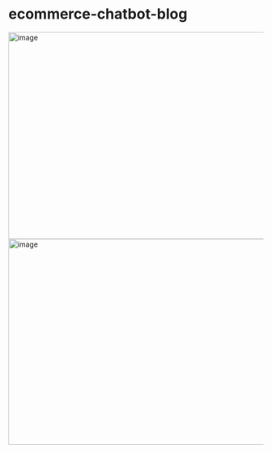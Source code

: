 # ecommerce-chatbot-blog

<img width="946" height="409" alt="image" src="https://github.com/user-attachments/assets/c15a2937-d86b-4b26-87de-d47360a93657" />

<img width="944" height="407" alt="image" src="https://github.com/user-attachments/assets/0da4985a-e1b7-4025-8349-3351f26ce516" />

